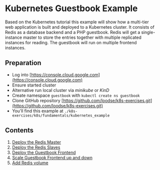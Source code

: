 # Kubernetes Guestbook Example

Based on the Kubernetes tutorial this example will show how a multi-tier web application is built and deployed to a Kubernetes cluster. It consists of Redis as a database backend and a PHP guestbook. Redis will get a single-instance master to store the entries together with multiple replicated instances for reading. The guestbook will run on multiple frontend instances.

## Preparation

* Log into [https://console.cloud.google.com](https://console.cloud.google.com)
* Ensure started cluster
* Alternative run local cluster via *minikube* or *KinD*
* Create namespace `guestbook` with `kubectl create ns guestbook`
* Clone GitHub repository [https://github.com/loodse/k8s-exercises.git](https://github.com/loodse/k8s-exercises.git)
* You'll find this example at `./k8s-exercises/k8s/fundamentals/kubernetes_example`

## Contents

1. [Deploy the Redis Master](./01_deploy_redis_master.md)
2. [Deploy the Redis Slaves](./02_deploy_redis_slaves.md)
3. [Deploy the Guestbook Frontend](./03_deploy_guestbook.md)
4. [Scale Guestbook Frontend up and down](04_scale_guestbook.md)
5. [Add Redis volume](05_add_redis_volume.md)
